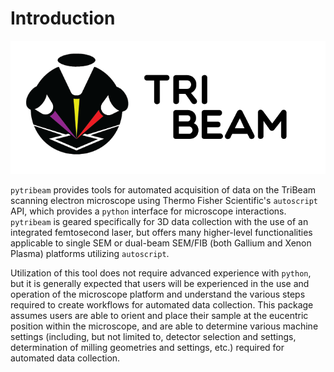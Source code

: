 # Introduction

![Project Logo](logo_color.png)

`pytribeam` provides tools for automated acquisition of data on the TriBeam scanning electron microscope using Thermo Fisher Scientific's `autoscript` API, which provides a `python` interface for microscope interactions. `pytribeam` is geared specifically for 3D data collection with the use of an integrated femtosecond laser, but offers many higher-level functionalities applicable to single SEM or dual-beam SEM/FIB (both Gallium and Xenon Plasma) platforms utilizing `autoscript`.

Utilization of this tool does not require advanced experience with `python`, but it is generally expected that users will be experienced in the use and operation of the microscope platform and understand the various steps required to create workflows for automated data collection. This package assumes users are able to orient and place their sample at the eucentric position within the microscope, and are able to determine various machine settings (including, but not limited to, detector selection and settings, determination of milling geometries and settings, etc.) required for automated data collection.

